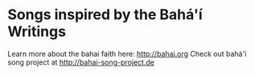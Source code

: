 # Songs inspired by the Bahá'í Writings
Learn more about the bahai faith here: http://bahai.org
Check out bahá'í song project at http://bahai-song-project.de

